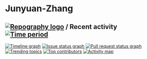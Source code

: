 # Junyuan-Zhang


## [![Repography logo](https://images.repography.com/logo.svg)](https://repography.com) / Recent activity [![Time period](https://images.repography.com/0/clap-rs/clap/recent-activity/d751713988987e9331980363e24189ce_badge.svg)](https://repography.com)
[![Timeline graph](https://images.repography.com/0/clap-rs/clap/recent-activity/d751713988987e9331980363e24189ce_timeline.svg)](https://github.com/clap-rs/clap/commits)
[![Issue status graph](https://images.repography.com/0/clap-rs/clap/recent-activity/d751713988987e9331980363e24189ce_issues.svg)](https://github.com/clap-rs/clap/issues)
[![Pull request status graph](https://images.repography.com/0/clap-rs/clap/recent-activity/d751713988987e9331980363e24189ce_prs.svg)](https://github.com/clap-rs/clap/pulls)
[![Trending topics](https://images.repography.com/0/clap-rs/clap/recent-activity/d751713988987e9331980363e24189ce_words.svg)](https://github.com/clap-rs/clap/commits)
[![Top contributors](https://images.repography.com/0/clap-rs/clap/recent-activity/d751713988987e9331980363e24189ce_users.svg)](https://github.com/clap-rs/clap/graphs/contributors)
[![Activity map](https://images.repography.com/0/clap-rs/clap/recent-activity/d751713988987e9331980363e24189ce_map.svg)](https://github.com/clap-rs/clap/commits)

